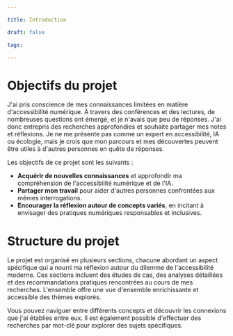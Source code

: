 ```yaml
---

title: Introduction

draft: false

tags:

---
```

# Objectifs du projet

J'ai pris conscience de mes connaissances limitées en matière d'accessibilité numérique. À travers des conférences et des lectures, de nombreuses questions ont émergé, et je n'avais que peu de réponses. J'ai donc entrepris des recherches approfondies et souhaite partager mes notes et réflexions. Je ne me présente pas comme un expert en accessibilité, IA ou écologie, mais je crois que mon parcours et mes découvertes peuvent être utiles à d'autres personnes en quête de réponses.

Les objectifs de ce projet sont les suivants :

- **Acquérir de nouvelles connaissances** et approfondir ma compréhension de l'accessibilité numérique et de l'IA.
- **Partager mon travail** pour aider d'autres personnes confrontées aux mêmes interrogations.
- **Encourager la réflexion autour de concepts variés**, en incitant à envisager des pratiques numériques responsables et inclusives.

# Structure du projet

Le projet est organisé en plusieurs sections, chacune abordant un aspect spécifique qui a nourri ma réflexion autour du dilemme de l'accessibilité moderne. Ces sections incluent des études de cas, des analyses détaillées et des recommandations pratiques rencontrées au cours de mes recherches. L'ensemble offre une vue d'ensemble enrichissante et accessible des thèmes explorés.

Vous pouvez naviguer entre différents concepts et découvrir les connexions que j'ai établies entre eux. Il est également possible d'effectuer des recherches par mot-clé pour explorer des sujets spécifiques.
